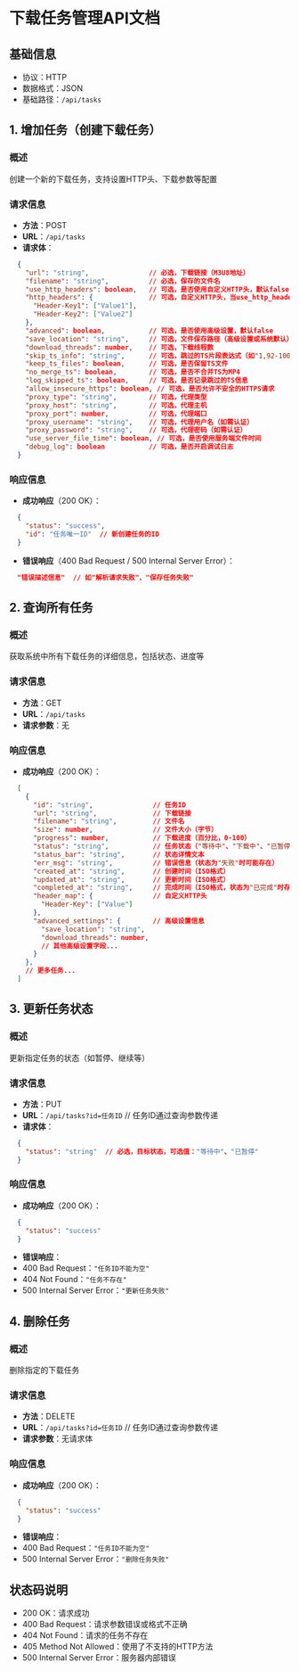 # 下载任务管理API文档

## 基础信息
- 协议：HTTP
- 数据格式：JSON
- 基础路径：`/api/tasks`


## 1. 增加任务（创建下载任务）

### 概述
创建一个新的下载任务，支持设置HTTP头、下载参数等配置

### 请求信息
- **方法**：POST
- **URL**：`/api/tasks`
- **请求体**：
```json
  {
    "url": "string",               // 必选，下载链接（M3U8地址）
    "filename": "string",          // 必选，保存的文件名
    "use_http_headers": boolean,   // 可选，是否使用自定义HTTP头，默认false
    "http_headers": {              // 可选，自定义HTTP头，当use_http_headers为true时有效
      "Header-Key1": ["Value1"],
      "Header-Key2": ["Value2"]
    },
    "advanced": boolean,           // 可选，是否使用高级设置，默认false
    "save_location": "string",     // 可选，文件保存路径（高级设置或系统默认）
    "download_threads": number,    // 可选，下载线程数
    "skip_ts_info": "string",      // 可选，跳过的TS片段表达式（如"1,92-100"）
    "keep_ts_files": boolean,      // 可选，是否保留TS文件
    "no_merge_ts": boolean,        // 可选，是否不合并TS为MP4
    "log_skipped_ts": boolean,     // 可选，是否记录跳过的TS信息
    "allow_insecure_https": boolean, // 可选，是否允许不安全的HTTPS请求
    "proxy_type": "string",        // 可选，代理类型
    "proxy_host": "string",        // 可选，代理主机
    "proxy_port": number,          // 可选，代理端口
    "proxy_username": "string",    // 可选，代理用户名（如需认证）
    "proxy_password": "string",    // 可选，代理密码（如需认证）
    "use_server_file_time": boolean, // 可选，是否使用服务端文件时间
    "debug_log": boolean           // 可选，是否开启调试日志
  }
  ```

### 响应信息
- **成功响应**（200 OK）：
```json
  {
    "status": "success",
    "id": "任务唯一ID"  // 新创建任务的ID
  }
  ```
- **错误响应**（400 Bad Request / 500 Internal Server Error）：
```json
  "错误描述信息"  // 如"解析请求失败"、"保存任务失败"
  ```


## 2. 查询所有任务

### 概述
获取系统中所有下载任务的详细信息，包括状态、进度等

### 请求信息
- **方法**：GET
- **URL**：`/api/tasks`
- **请求参数**：无

### 响应信息
- **成功响应**（200 OK）：
```json
  [
    {
      "id": "string",               // 任务ID
      "url": "string",              // 下载链接
      "filename": "string",         // 文件名
      "size": number,               // 文件大小（字节）
      "progress": number,           // 下载进度（百分比，0-100）
      "status": "string",           // 任务状态（"等待中"、"下载中"、"已暂停"、"已完成"、"失败"）
      "status_bar": "string",       // 状态详情文本
      "err_msg": "string",          // 错误信息（状态为"失败"时可能存在）
      "created_at": "string",       // 创建时间（ISO格式）
      "updated_at": "string",       // 更新时间（ISO格式）
      "completed_at": "string",     // 完成时间（ISO格式，状态为"已完成"时存在）
      "header_map": {               // 自定义HTTP头
        "Header-Key": ["Value"]
      },
      "advanced_settings": {        // 高级设置信息
        "save_location": "string",
        "download_threads": number,
        // 其他高级设置字段...
      }
    },
    // 更多任务...
  ]
  ```


## 3. 更新任务状态

### 概述
更新指定任务的状态（如暂停、继续等）

### 请求信息
- **方法**：PUT
- **URL**：`/api/tasks?id=任务ID`  // 任务ID通过查询参数传递
- **请求体**：
```json
  {
    "status": "string"  // 必选，目标状态，可选值："等待中"、"已暂停"
  }
  ```

### 响应信息
- **成功响应**（200 OK）：
```json
  {
    "status": "success"
  }
  ```
- **错误响应**：
- 400 Bad Request：`"任务ID不能为空"`
- 404 Not Found：`"任务不存在"`
- 500 Internal Server Error：`"更新任务失败"`


## 4. 删除任务

### 概述
删除指定的下载任务

### 请求信息
- **方法**：DELETE
- **URL**：`/api/tasks?id=任务ID`  // 任务ID通过查询参数传递
- **请求参数**：无请求体

### 响应信息
- **成功响应**（200 OK）：
```json
  {
    "status": "success"
  }
  ```
- **错误响应**：
- 400 Bad Request：`"任务ID不能为空"`
- 500 Internal Server Error：`"删除任务失败"`


## 状态码说明
- 200 OK：请求成功
- 400 Bad Request：请求参数错误或格式不正确
- 404 Not Found：请求的任务不存在
- 405 Method Not Allowed：使用了不支持的HTTP方法
- 500 Internal Server Error：服务器内部错误